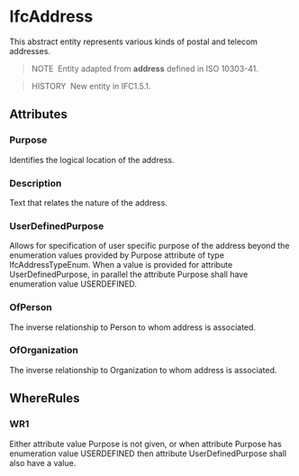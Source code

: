 # IfcAddress

This abstract entity represents various kinds of postal and telecom addresses.

> NOTE&nbsp; Entity adapted from **address** defined in ISO&nbsp;10303-41.

> HISTORY&nbsp; New entity in IFC1.5.1.

## Attributes

### Purpose
Identifies the logical location of the address.

### Description
Text that relates the nature of the address.

### UserDefinedPurpose
Allows for specification of user specific purpose of the address beyond the 
enumeration values provided by Purpose attribute of type IfcAddressTypeEnum. 
When a value is provided for attribute UserDefinedPurpose, in parallel the 
attribute Purpose shall have enumeration value USERDEFINED.

### OfPerson
The inverse relationship to Person to whom address is associated.

### OfOrganization
The inverse relationship to Organization to whom address is associated.

## WhereRules

### WR1
Either attribute value Purpose is not given, or
when attribute Purpose has enumeration value USERDEFINED
then attribute UserDefinedPurpose shall also have a value.
